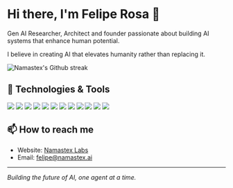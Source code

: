 # Hi there, I'm Felipe Rosa 👋

Gen AI Researcher, Architect and founder passionate about building AI systems that enhance human potential. 

I believe in creating AI that elevates humanity rather than replacing it.

![Namastex's Github streak](https://github-readme-streak-stats.herokuapp.com/?user=namastex888&stroke=ffffff&background=0E1217&ring=e25822&fire=e25822&currStreakNum=ffffff&currStreakLabel=fff&sideNums=ffffff&sideLabels=8B959E&dates=ffffff&mode=weekly&card_width=1080)

## 🚀 Technologies & Tools

![](https://img.shields.io/badge/Python-%233776AB.svg?style=for-the-badge&logo=python&logoColor=white)
![](https://img.shields.io/badge/FastAPI-%23005571.svg?style=for-the-badge&logo=fastapi&logoColor=white)
![](https://img.shields.io/badge/PostgreSQL-%23316192.svg?style=for-the-badge&logo=postgresql&logoColor=white)
![](https://img.shields.io/badge/Docker-%230db7ed.svg?style=for-the-badge&logo=docker&logoColor=white)
![](https://img.shields.io/badge/AI_Agents-%23FF6B6B.svg?style=for-the-badge&logo=robot&logoColor=white)
![](https://img.shields.io/badge/Multi_Agent_Systems-%23FF9500.svg?style=for-the-badge&logo=network-wired&logoColor=white)
![](https://img.shields.io/badge/Claude-%238E75B2.svg?style=for-the-badge&logo=anthropic&logoColor=white)
![](https://img.shields.io/badge/OpenAI-%23412991.svg?style=for-the-badge&logo=openai&logoColor=white)
![](https://img.shields.io/badge/Git-%23F05033.svg?style=for-the-badge&logo=git&logoColor=white)
![](https://img.shields.io/badge/GitHub_Actions-%232671E5.svg?style=for-the-badge&logo=githubactions&logoColor=white)
![](https://img.shields.io/badge/Linux-%23FCC624.svg?style=for-the-badge&logo=linux&logoColor=black)
![](https://img.shields.io/badge/YAML-%23CB171E.svg?style=for-the-badge&logo=yaml&logoColor=white)

## 📫 How to reach me

- Website: [Namastex Labs](https://namastex.ai)
- Email: felipe@namastex.ai

---

*Building the future of AI, one agent at a time.*
